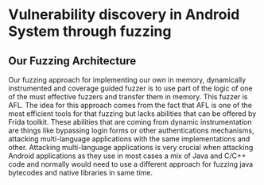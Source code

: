 # Vulnerability discovery in Android System through fuzzing

## Our Fuzzing Architecture

Our fuzzing approach for implementing our own in memory, dynamically instrumented
and coverage guided fuzzer is to use part of the logic of one of the must
effective fuzzers and transfer them in memory. This fuzzer is AFL. The idea for
this approach comes from the fact that AFL is one of the most efficient tools for that
fuzzing but lacks abilities that can be offered by Frida toolkit. These abilities that are
coming from dynamic instrumentation are things like bypassing login forms or other
authentications mechanisms, attacking multi-language applications with the same 
implementations and other. Attacking multi-language applications is very crucial
when attacking Android applications as they use in most cases a mix of Java and
C/C++ code and normally would need to use a different approach for fuzzing java
bytecodes and native libraries in same time.